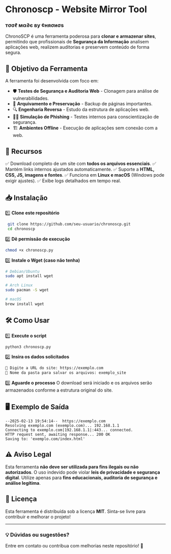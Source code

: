 # Chronoscp - Website Mirror Tool

### тσσℓ мα∂є ву ¢няσиσѕ

ChronoSCP é uma ferramenta poderosa para **clonar e armazenar sites**, permitindo que profissionais de **Segurança da Informação** analisem aplicações web, realizem auditorias e preservem conteúdo de forma segura.

## 🚀 Objetivo da Ferramenta

A ferramenta foi desenvolvida com foco em:
- 🛡 **Testes de Segurança e Auditoria Web** - Clonagem para análise de vulnerabilidades.
- 📂 **Arquivamento e Preservação** - Backup de páginas importantes.
- 🔍 **Engenharia Reversa** - Estudo da estrutura de aplicações web.
- 🏴‍☠️ **Simulação de Phishing** - Testes internos para conscientização de segurança.
- 🏗 **Ambientes Offline** - Execução de aplicações sem conexão com a web.

## 📌 Recursos

✅ Download completo de um site com **todos os arquivos essenciais**.
✅ Mantém links internos ajustados automaticamente.
✅ Suporte a **HTML, CSS, JS, imagens e fontes**.
✅ Funciona em **Linux e macOS** (Windows pode exigir ajustes).
✅ Exibe logs detalhados em tempo real.

## 📥 Instalação

1️⃣ **Clone este repositório**
```bash
 git clone https://github.com/seu-usuario/chronoscp.git
 cd chronoscp
```

2️⃣ **Dê permissão de execução**
```bash
chmod +x chronoscp.py
```

3️⃣ **Instale o Wget (caso não tenha)**
```bash
# Debian/Ubuntu
sudo apt install wget

# Arch Linux
sudo pacman -S wget

# macOS
brew install wget
```

## 🛠 Como Usar

1️⃣ **Execute o script**
```bash
python3 chronoscp.py
```

2️⃣ **Insira os dados solicitados**
```bash
🔗 Digite a URL do site: https://exemplo.com
📂 Nome da pasta para salvar os arquivos: exemplo_site
```

3️⃣ **Aguarde o processo**
O download será iniciado e os arquivos serão armazenados conforme a estrutura original do site.

## 🖥 Exemplo de Saída
```
--2025-02-13 19:54:14--  https://exemplo.com
Resolving exemplo.com (exemplo.com)... 192.168.1.1
Connecting to exemplo.com|192.168.1.1|:443... connected.
HTTP request sent, awaiting response... 200 OK
Saving to: 'exemplo.com/index.html'
```

## ⚠️ Aviso Legal

Esta ferramenta **não deve ser utilizada para fins ilegais ou não autorizados**. O uso indevido pode violar **leis de privacidade e segurança digital**. Utilize apenas para **fins educacionais, auditoria de segurança e análise legítima**.

## 📜 Licença

Esta ferramenta é distribuída sob a licença **MIT**. Sinta-se livre para contribuir e melhorar o projeto!

---
### 💡 **Dúvidas ou sugestões?**
Entre em contato ou contribua com melhorias neste repositório! 🚀
